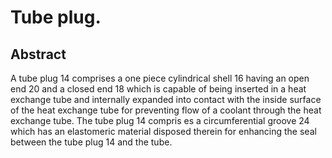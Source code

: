 # Tube plug.

## Abstract
A tube plug 14 comprises a one piece cylindrical shell 16 having an open end 20 and a closed end 18 which is capable of being inserted in a heat exchange tube and internally expanded into contact with the inside surface of the heat exchange tube for preventing flow of a coolant through the heat exchange tube. The tube plug 14 compris es a circumferential groove 24 which has an elastomeric material disposed therein for enhancing the seal between the tube plug 14 and the tube.